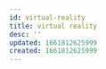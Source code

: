 ```yaml
---
id: virtual-reality
title: virtual reality
desc: ''
updated: 1661812625999
created: 1661812625999
---
```

